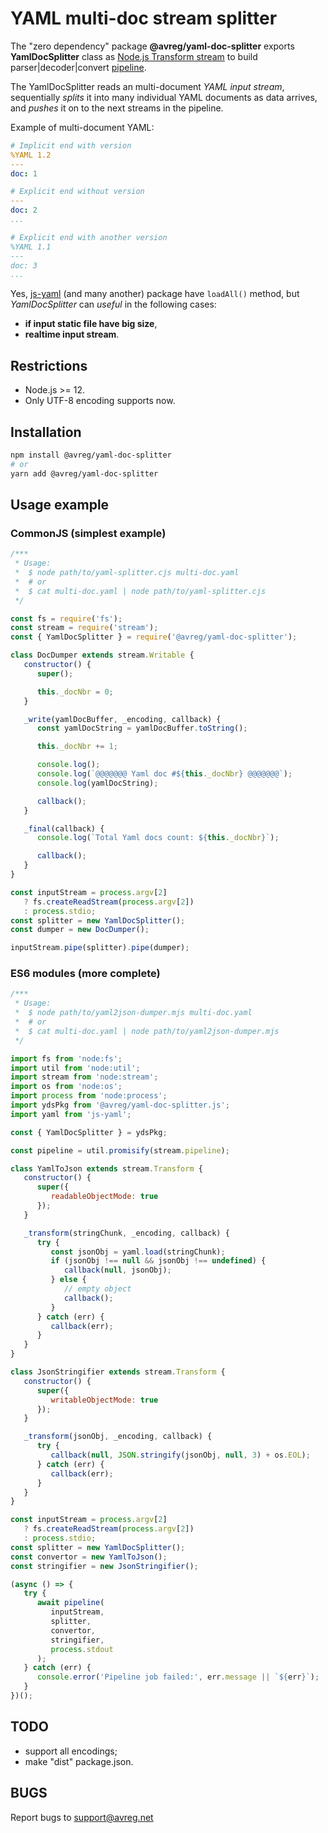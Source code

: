 # YAML multi-doc stream splitter

The "zero dependency" package **@avreg/yaml-doc-splitter** exports **YamlDocSplitter** class as [Node.js Transform stream](https://nodejs.org/api/stream.html#duplex-and-transform-streams) to build parser|decoder|convert [pipeline](https://nodejs.org/api/stream.html#streampipelinesource-transforms-destination-callback).

The YamlDocSplitter reads an multi-document *YAML input stream*, sequentially *splits* it into many individual YAML documents as data arrives, and *pushes* it on to the next streams in the pipeline.

Example of multi-document YAML:

```yml
# Implicit end with version
%YAML 1.2
---
doc: 1

# Explicit end without version
---
doc: 2
...

# Explicit end with another version
%YAML 1.1
---
doc: 3
...
```

Yes, [js-yaml](https://github.com/nodeca/js-yaml) (and many another) package have ```loadAll()``` method, but *YamlDocSplitter* can *useful* in the following cases:

- **if input static file have big size**,
- **realtime input stream**.

## Restrictions

- Node.js >= 12.
- Only UTF-8 encoding supports now.

## Installation

```bash
npm install @avreg/yaml-doc-splitter
# or
yarn add @avreg/yaml-doc-splitter
```

## Usage example

### CommonJS (simplest example)

```javascript
/***
 * Usage:
 *  $ node path/to/yaml-splitter.cjs multi-doc.yaml
 *  # or
 *  $ cat multi-doc.yaml | node path/to/yaml-splitter.cjs
 */

const fs = require('fs');
const stream = require('stream');
const { YamlDocSplitter } = require('@avreg/yaml-doc-splitter');

class DocDumper extends stream.Writable {
   constructor() {
      super();

      this._docNbr = 0;
   }

   _write(yamlDocBuffer, _encoding, callback) {
      const yamlDocString = yamlDocBuffer.toString();

      this._docNbr += 1;

      console.log();
      console.log(`@@@@@@@ Yaml doc #${this._docNbr} @@@@@@@`);
      console.log(yamlDocString);

      callback();
   }

   _final(callback) {
      console.log(`Total Yaml docs count: ${this._docNbr}`);

      callback();
   }
}

const inputStream = process.argv[2]
   ? fs.createReadStream(process.argv[2])
   : process.stdio;
const splitter = new YamlDocSplitter();
const dumper = new DocDumper();

inputStream.pipe(splitter).pipe(dumper);
```

### ES6 modules (more complete)

```javascript
/***
 * Usage:
 *  $ node path/to/yaml2json-dumper.mjs multi-doc.yaml
 *  # or
 *  $ cat multi-doc.yaml | node path/to/yaml2json-dumper.mjs
 */

import fs from 'node:fs';
import util from 'node:util';
import stream from 'node:stream';
import os from 'node:os';
import process from 'node:process';
import ydsPkg from '@avreg/yaml-doc-splitter.js';
import yaml from 'js-yaml';

const { YamlDocSplitter } = ydsPkg;

const pipeline = util.promisify(stream.pipeline);

class YamlToJson extends stream.Transform {
   constructor() {
      super({
         readableObjectMode: true
      });
   }

   _transform(stringChunk, _encoding, callback) {
      try {
         const jsonObj = yaml.load(stringChunk);
         if (jsonObj !== null && jsonObj !== undefined) {
            callback(null, jsonObj);
         } else {
            // empty object
            callback();
         }
      } catch (err) {
         callback(err);
      }
   }
}

class JsonStringifier extends stream.Transform {
   constructor() {
      super({
         writableObjectMode: true
      });
   }

   _transform(jsonObj, _encoding, callback) {
      try {
         callback(null, JSON.stringify(jsonObj, null, 3) + os.EOL);
      } catch (err) {
         callback(err);
      }
   }
}

const inputStream = process.argv[2]
   ? fs.createReadStream(process.argv[2])
   : process.stdio;
const splitter = new YamlDocSplitter();
const convertor = new YamlToJson();
const stringifier = new JsonStringifier();

(async () => {
   try {
      await pipeline(
         inputStream,
         splitter,
         convertor,
         stringifier,
         process.stdout
      );
   } catch (err) {
      console.error('Pipeline job failed:', err.message || `${err}`);
   }
})();
```

## TODO

- support all encodings;
- make "dist" package.json.

## BUGS

Report bugs to <support@avreg.net>
